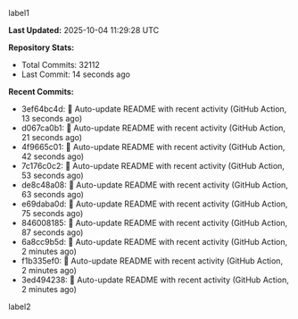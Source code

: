 
label1 
<!-- ACTIVITY_START -->
**Last Updated:** 2025-10-04 11:29:28 UTC

**Repository Stats:**
- Total Commits: 32112
- Last Commit: 14 seconds ago

**Recent Commits:**
- 3ef64bc4d: 🤖 Auto-update README with recent activity (GitHub Action, 13 seconds ago)
- d067ca0b1: 🤖 Auto-update README with recent activity (GitHub Action, 21 seconds ago)
- 4f9665c01: 🤖 Auto-update README with recent activity (GitHub Action, 42 seconds ago)
- 7c176c0c2: 🤖 Auto-update README with recent activity (GitHub Action, 53 seconds ago)
- de8c48a08: 🤖 Auto-update README with recent activity (GitHub Action, 63 seconds ago)
- e69daba0d: 🤖 Auto-update README with recent activity (GitHub Action, 75 seconds ago)
- 846008185: 🤖 Auto-update README with recent activity (GitHub Action, 87 seconds ago)
- 6a8cc9b5d: 🤖 Auto-update README with recent activity (GitHub Action, 2 minutes ago)
- f1b335ef0: 🤖 Auto-update README with recent activity (GitHub Action, 2 minutes ago)
- 3ed494238: 🤖 Auto-update README with recent activity (GitHub Action, 2 minutes ago)
<!-- ACTIVITY_END -->

label2
